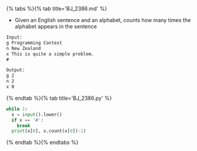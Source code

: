 {% tabs %}{% tab title='BJ_2386.md' %}

* Given an English sentence and an alphabet, counts how many times the alphabet appears in the sentence

```txt
Input:
g Programming Contest
n New Zealand
x This is quite a simple problem.
#

Output:
g 2
n 2
x 0
```

{% endtab %}{% tab title='BJ_2386.py' %}

```py
while 1:
  x = input().lower()
  if x == '#':
    break
  print(x[0], x.count(x[0])-1)
```

{% endtab %}{% endtabs %}
